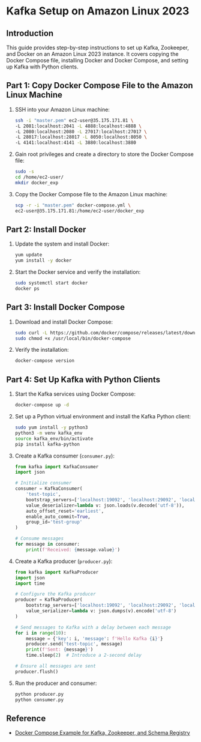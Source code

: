 # Kafka Setup on Amazon Linux 2023

## Introduction
This guide provides step-by-step instructions to set up Kafka, Zookeeper, and Docker on an Amazon Linux 2023 instance. It covers copying the Docker Compose file, installing Docker and Docker Compose, and setting up Kafka with Python clients.

## Part 1: Copy Docker Compose File to the Amazon Linux Machine
1. SSH into your Amazon Linux machine:
   ```sh
   ssh -i "master.pem" ec2-user@35.175.171.81 \
   -L 2081:localhost:2041 -L 4888:localhost:4888 \
   -L 2080:localhost:2080 -L 27017:localhost:27017 \
   -L 28017:localhost:28017 -L 8050:localhost:8050 \
   -L 4141:localhost:4141 -L 3880:localhost:3880
   ```

2. Gain root privileges and create a directory to store the Docker Compose file:
   ```sh
   sudo -s
   cd /home/ec2-user/
   mkdir docker_exp
   ```

3. Copy the Docker Compose file to the Amazon Linux machine:
   ```sh
   scp -r -i "master.pem" docker-compose.yml \
   ec2-user@35.175.171.81:/home/ec2-user/docker_exp
   ```

## Part 2: Install Docker
1. Update the system and install Docker:
   ```sh
   yum update
   yum install -y docker
   ```

2. Start the Docker service and verify the installation:
   ```sh
   sudo systemctl start docker
   docker ps
   ```

## Part 3: Install Docker Compose
1. Download and install Docker Compose:
   ```sh
   sudo curl -L https://github.com/docker/compose/releases/latest/download/docker-compose-$(uname -s)-$(uname -m) -o /usr/local/bin/docker-compose
   sudo chmod +x /usr/local/bin/docker-compose
   ```

2. Verify the installation:
   ```sh
   docker-compose version
   ```

## Part 4: Set Up Kafka with Python Clients
1. Start the Kafka services using Docker Compose:
   ```sh
   docker-compose up -d
   ```

2. Set up a Python virtual environment and install the Kafka Python client:
   ```sh
   sudo yum install -y python3
   python3 -m venv kafka_env
   source kafka_env/bin/activate
   pip install kafka-python
   ```

3. Create a Kafka consumer (`consumer.py`):
   ```python
   from kafka import KafkaConsumer
   import json

   # Initialize consumer
   consumer = KafkaConsumer(
       'test-topic',
       bootstrap_servers=['localhost:19092', 'localhost:29092', 'localhost:39092'],
       value_deserializer=lambda v: json.loads(v.decode('utf-8')),
       auto_offset_reset='earliest',
       enable_auto_commit=True,
       group_id='test-group'
   )

   # Consume messages
   for message in consumer:
       print(f'Received: {message.value}')
   ```

4. Create a Kafka producer (`producer.py`):
   ```python
   from kafka import KafkaProducer
   import json
   import time

   # Configure the Kafka producer
   producer = KafkaProducer(
       bootstrap_servers=['localhost:19092', 'localhost:29092', 'localhost:39092'],
       value_serializer=lambda v: json.dumps(v).encode('utf-8')
   )

   # Send messages to Kafka with a delay between each message
   for i in range(10):
       message = {'key': i, 'message': f'Hello Kafka {i}'}
       producer.send('test-topic', message)
       print(f'Sent: {message}')
       time.sleep(2)  # Introduce a 2-second delay

   # Ensure all messages are sent
   producer.flush()
   ```

5. Run the producer and consumer:
   ```sh
   python producer.py
   python consumer.py
   ```

## Reference
- [Docker Compose Example for Kafka, Zookeeper, and Schema Registry](https://jskim1991.medium.com/docker-docker-compose-example-for-kafka-zookeeper-and-schema-registry-c516422532e7)

